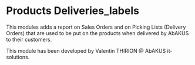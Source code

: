 # Products Deliveries_labels

This modules adds a report on Sales Orders and on Picking Lists (Delivery Orders) that are used to be put on the products when delivered by AbAKUS to their customers.

This module has been developed by Valentin THIRION @ AbAKUS it-solutions.
